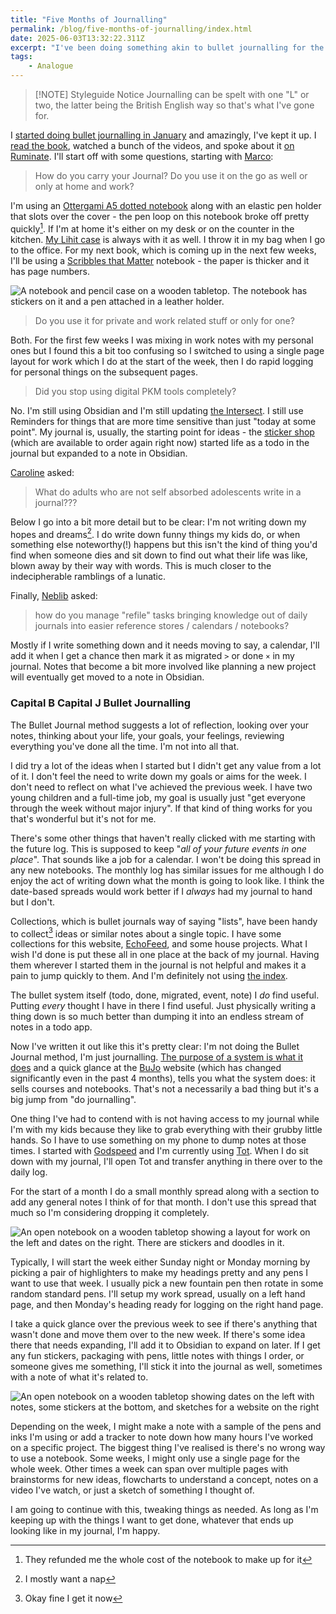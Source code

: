 ```yaml
---
title: "Five Months of Journalling"
permalink: /blog/five-months-of-journalling/index.html
date: 2025-06-03T13:32:22.311Z
excerpt: "I've been doing something akin to bullet journalling for the best part of five months and have some thoughts"
tags:
    - Analogue
---
```


> [!NOTE] Styleguide Notice
> Journalling can be spelt with one "L" or two, the latter being the British English way so that's what I've gone for.

I [started doing bullet journalling in January](https://rknight.me/blog/biting-the-bullet/) and amazingly, I've kept it up. I [read the book](https://rknight.me/almanac/books/2025-01-20-the-bullet-journal-method/), watched a bunch of the videos, and spoke about it [on Ruminate](https://ruminatepodcast.com). I'll start off with some questions, starting with [Marco](https://social.lol/@esamecar/113992147299808545):

> How do you carry your Journal? Do you use it on the go as well or only at home and work? 

I'm using an [Ottergami A5 dotted notebook](https://www.amazon.co.uk/stores/page/EF2037D3-B740-4CEC-B6B0-413832C08D2A) along with an elastic pen holder that slots over the cover - the pen loop on this notebook broke off pretty quickly[^1]. If I'm at home it's either on my desk or on the counter in the kitchen. [My Lihit case](https://rknight.me/blog/lihit-labs-compact-pen-case-review/) is always with it as well. I throw it in my bag when I go to the office. For my next book, which is coming up in the next few weeks, I'll be using a [Scribbles that Matter](https://www.amazon.co.uk/stores/page/3479760F-89A6-4BCD-BA51-E0982AA4748A) notebook - the paper is thicker and it has page numbers.

![A notebook and pencil case on a wooden tabletop. The notebook has stickers on it and a pen attached in a leather holder.](https://cdn.rknight.me/site/2025/notebook-and-pens.jpg)

> Do you use it for private and work related stuff or only for one? 

Both. For the first few weeks I was mixing in work notes with my personal ones but I found this a bit too confusing so I switched to using a single page layout for work which I do at the start of the week, then I do rapid logging for personal things on the subsequent pages.

> Did you stop using digital PKM tools completely? 

No. I'm still using Obsidian and I'm still updating [the Intersect](/intersect). I still use Reminders for things that are more time sensitive than just "today at some point". My journal is, usually, the starting point for ideas - the [sticker shop](/shop) (which are available to order again right now) started life as a todo in the journal but expanded to a note in Obsidian.

[Caroline](https://www.penaddict.com/?category=Meet+Your+Maker) asked:

> What do adults who are not self absorbed adolescents write in a journal???

Below I go into a bit more detail but to be clear: I'm not writing down my hopes and dreams[^2]. I do write down funny things my kids do, or when something else noteworthy(!) happens but this isn't the kind of thing you'd find when someone dies and sit down to find out what their life was like, blown away by their way with words. This is much closer to the indecipherable ramblings of a lunatic.

Finally, [Neblib](https://mastodo.neoliber.al/@Neblib/114597997777651516) asked: 

> how do you manage "refile" tasks bringing knowledge out of daily journals into easier reference stores / calendars / notebooks? 

Mostly if I write something down and it needs moving to say, a calendar, I'll add it when I get a chance then mark it as migrated `>` or done `×` in my journal. Notes that become a bit more involved like planning a new project will eventually get moved to a note in Obsidian.

### Capital B Capital J Bullet Journalling

The Bullet Journal method suggests a lot of reflection, looking over your notes, thinking about your life, your goals, your feelings, reviewing everything you've done all the time. I'm not into all that.

I did try a lot of the ideas when I started but I didn't get any value from a lot of it. I don't feel the need to write down my goals or aims for the week. I don't need to reflect on what I've achieved the previous week. I have two young children and a full-time job, my goal is usually just "get everyone through the week without major injury". If that kind of thing works for you that's wonderful but it's not for me. 

There's some other things that haven't really clicked with me starting with the future log. This is supposed to keep "_all of your future events in one place_". That sounds like a job for a calendar. I won't be doing this spread in any new notebooks. The monthly log has similar issues for me although I do enjoy the act of writing down what the month is going to look like. I think the date-based spreads would work better if I _always_ had my journal to hand but I don't.

Collections, which is bullet journals way of saying "lists", have been handy to collect[^3] ideas or similar notes about a single topic. I have some collections for this website, [EchoFeed](https://echofeed.app), and some house projects. What I wish I'd done is put these all in one place at the back of my journal. Having them wherever I started them in the journal is not helpful and makes it a pain to jump quickly to them. And I'm definitely not using [the index](https://bulletjournal.com/blogs/faq/the-index).

The bullet system itself (todo, done, migrated, event, note) I _do_ find useful. Putting _every_ thought I have in there I find useful. Just physically writing a thing down is so much better than dumping it into an endless stream of notes in a todo app.

Now I've written it out like this it's pretty clear: I'm not doing the Bullet Journal method, I'm just journalling. [The purpose of a system is what it does](https://en.wikipedia.org/wiki/The_purpose_of_a_system_is_what_it_does) and a quick glance at the [BuJo](https://bulletjournal.com) website (which has changed significantly even in the past 4 months), tells you what the system does: it sells courses and notebooks. That's not a necessarily a bad thing but it's a big jump from "do journalling".

One thing I've had to contend with is not having access to my journal while I'm with my kids because they like to grab everything with their grubby little hands. So I have to use something on my phone to dump notes at those times. I started with [Godspeed](https://rknight.me/save/godspeed) and I'm currently using [Tot](https://tot.rocks). When I do sit down with my journal, I'll open Tot and transfer anything in there over to the daily log.

For the start of a month I do a small monthly spread along with a section to add any general notes I think of for that month. I don't use this spread that much so I'm considering dropping it completely.

![An open notebook on a wooden tabletop showing a layout for work on the left and dates on the right. There are stickers and doodles in it.](https://cdn.rknight.me/site/2025/weekly-spread.jpg)

Typically, I will start the week either Sunday night or Monday morning by picking a pair of highlighters to make my headings pretty and any pens I want to use that week. I usually pick a new fountain pen then rotate in some random standard pens. I'll setup my work spread, usually on a left hand page, and then Monday's heading ready for logging on the right hand page.

I take a quick glance over the previous week to see if there's anything that wasn't done and move them over to the new week. If there's some idea there that needs expanding, I'll add it to Obsidian to expand on later. If I get any fun stickers, packaging with pens, little notes with things I order, or someone gives me something, I'll stick it into the journal as well, sometimes with a note of what it's related to. 

![An open notebook on a wooden tabletop showing dates on the left with notes, some stickers at the bottom, and sketches for a website on the right](https://cdn.rknight.me/site/2025/spread-with-stickers.jpg)

Depending on the week, I might make a note with a sample of the pens and inks I'm using or add a tracker to note down how many hours I've worked on a specific project. The biggest thing I've realised is there's no wrong way to use a notebook. Some weeks, I might only use a single page for the whole week. Other times a week can span over multiple pages with brainstorms for new ideas, flowcharts to understand a concept, notes on a video I've watch, or just a sketch of something I thought of. 

I am going to continue with this, tweaking things as needed. As long as I'm keeping up with the things I want to get done, whatever that ends up looking like in my journal, I'm happy.

[^1]: They refunded me the whole cost of the notebook to make up for it
[^2]: I mostly want a nap
[^3]: Okay fine I get it now